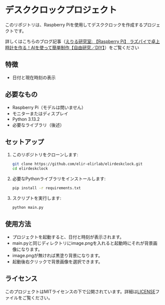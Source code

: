 # デスククロックプロジェクト

このリポジトリは、Raspberry Piを使用してデスククロックを作成するプロジェクトです。

詳しくはこちらのブログ記事（[えりる研究室: 【Raspberry Pi】 ラズパイで卓上時計を作る！AIを使って簡単制作【自由研究／DIY】](https://elirlab.com/diy-raspberry-pi-deskclock/)）をご覧ください

## 特徴

- 日付と現在時刻の表示

## 必要なもの

- Raspberry Pi（モデルは問いません）
- モニターまたはディスプレイ
- Python 3.13.2
- 必要なライブラリ（後述）

## セットアップ

1. このリポジトリをクローンします:
    ```bash
    git clone https://github.com/elir-elirlab/elirdeskclock.git
    cd elirdeskclock
    ```

2. 必要なPythonライブラリをインストールします:
    ```bash
    pip install -r requirements.txt
    ```

3. スクリプトを実行します:
    ```bash
    python main.py
    ```

## 使用方法

- プロジェクトを起動すると、日付と時刻が表示されます。
- main.pyと同じディレクトリにimage.pngを入れると起動時にそれが背景画像になります。
- image.pngが無ければ黒塗り背景になります。
- 起動後右クリックで背景画像を選択できます。


## ライセンス

このプロジェクトはMITライセンスの下で公開されています。詳細は[LICENSE](LICENSE)ファイルをご覧ください。
